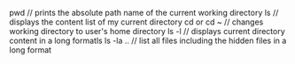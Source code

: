 pwd // prints the absolute path name of the current working directory
ls // displays the content list of my current directory
cd or cd \~ // changes working directory to user's home directory
ls -l // displays current directory content in a long formatls
ls -la .. // list all files including the hidden files in a long format

